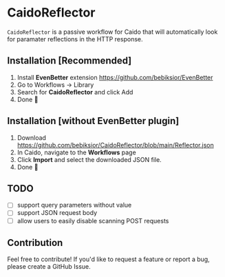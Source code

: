 # CaidoReflector

`CaidoReflector` is a passive workflow for Caido that will automatically look for paramater reflections in the HTTP response.

## Installation [Recommended]
1. Install **EvenBetter** extension https://github.com/bebiksior/EvenBetter
2. Go to Workflows -> Library
3. Search for **CaidoReflector** and click Add
4. Done 🎉

## Installation [without EvenBetter plugin]
1. Download https://github.com/bebiksior/CaidoReflector/blob/main/Reflector.json
2. In Caido, navigate to the **Workflows** page
3. Click **Import** and select the downloaded JSON file.
4. Done 🎉

## TODO
- [ ] support query parameters without value
- [ ] support JSON request body
- [ ] allow users to easily disable scanning POST requests

## Contribution
Feel free to contribute! If you'd like to request a feature or report a bug, please create a GitHub Issue.
